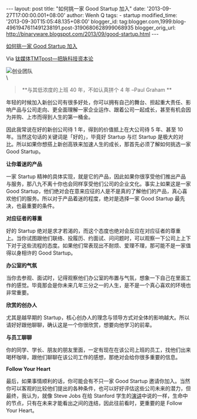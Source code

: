--- layout: post title: "如何挑一家 Good Startup 加入" date:
'2013-09-27T17:00:00.001+08:00' author: Wenh Q tags: - startup
modified\_time: '2013-09-30T15:05:48.135+08:00' blogger\_id:
tag:blogger.com,1999:blog-4961947611491238191.post-3190680628999068935
blogger\_orig\_url:
http://binaryware.blogspot.com/2013/09/good-startup.html ---

[如何挑一家 Good Startup 加入](http://www.tmtpost.com/67243.html)

Via [钛媒体TMTpost—把脉科技资本论](http://www.tmtpost.com/)

![创业团队](http://www.tmtpost.com/wp-content/uploads/2013/09/138025606249.jpg "创业团队")\
\

>  **与其低浓度的上班 40 年，不如认真拼个 4 年 –Paul Graham **

年轻的时候加入新创公司有很多好处，你可以拥有自己的舞台、担起重大责任、影响产品与公司走向、更全面理解一家企业运作、跟着公司一起成长，甚至有机会因为并购、上市而得到人生的第一桶金。

因此我常说在好的新创公司待 1 年，得到的价值抵上在大公司待 5 年、甚至 10
年。当然这句话的关键词是「好的」，毕竟好 Startup 与烂 Startup
是极大的对比。所以如果你想搭上新创高铁来加速人生的成长，那首先必须了解如何挑选一家
Good Startup。

**让你着迷的产品**

一家 Startup
精神的具体实现，就是它的产品，因此如果你很享受他们推出产品与服务，那八九不离十你也会同样享受他们公司的企业文化。事实上如果这是一家
Good
Startup，他们绝对会在意来应征的人是不是真的了解他们的产品，真心喜欢他们的服务。所以对于产品着迷的程度，绝对是选择一家
Good Startup 最先决，也最重要的条件。

**对应征者的尊重**

好的 Startup
绝对是求才若渴的，而这个态度也绝对会反应在对应征者的尊重上。当你试图跟他们联络、投履历、约面试、问问题时，可以观察一下公司上上下下对于这些流程的态度。如果他们常表现出不耐烦、爱理不理，那可能不是一家值得以身相许的
Good Startup。

**办公室的气氛**

当你去参观、面试时，记得观察他们办公室的布置与气氛，想象一下自己在里面工作的感觉。毕竟那会是你未来几年三分之一的人生，是不是一个真心喜欢的环境也非常重要。

**欣赏的创办人**

尤其是越早期的
Startup，核心创办人的理念与领导方式对全体的影响越大。所以请好好跟他聊聊，确认这是一个你很欣赏，想要向他学习的前辈。

**与员工聊聊**

你的同学、学长、朋友的朋友里面，一定有现在在该公司上班的员工，找他们出来喝杯咖啡，跟他们聊聊在该公司工作的感想，那绝对会给你很多重要的信息。

**Follow Your Heart**

最后，如果事情顺利的话，你可能会有不只一家 Good Startup
邀请你加入。当然你可以客观的比较他们提出的各种条件，也可以好好评估这些公司未来的潜力，但最终，我认为，就像
Steve Jobs 在给 Stanford
学生的[演讲](http://mrjamie.cc/2011/09/16/stay-hungry-stay-foolish/)中说的一样，生命中的节点，只有在未来才能看出之间的连结，因此往前看时，更重要的是
Follow Your Heart。

